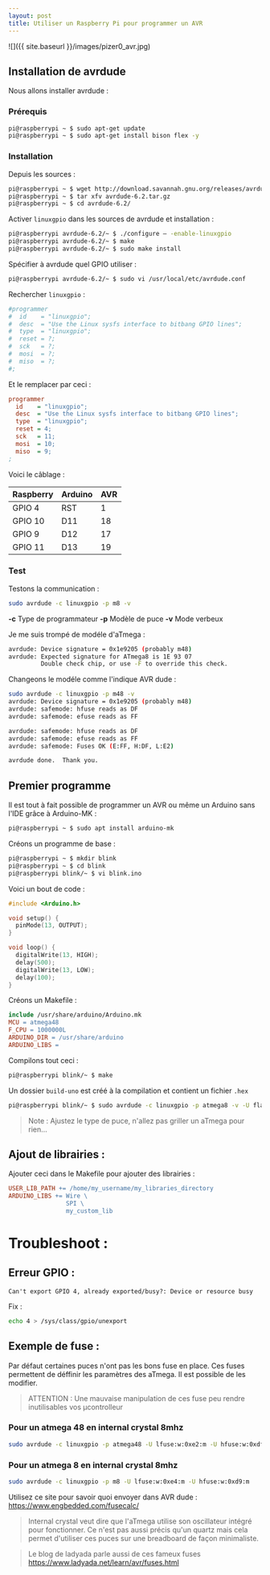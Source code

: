 ```yaml
---
layout: post
title: Utiliser un Raspberry Pi pour programmer un AVR
---
```


![]({{ site.baseurl }}/images/pizer0_avr.jpg)

## Installation de avrdude
Nous allons installer avrdude : 

### Prérequis 

```bash
pi@raspberrypi ~ $ sudo apt-get update
pi@raspberrypi ~ $ sudo apt-get install bison flex -y
```

### Installation 
Depuis les sources :

```bash
pi@raspberrypi ~ $ wget http://download.savannah.gnu.org/releases/avrdude/avrdude-6.2.tar.gz
pi@raspberrypi ~ $ tar xfv avrdude-6.2.tar.gz
pi@raspberrypi ~ $ cd avrdude-6.2/
```

Activer `linuxgpio` dans les sources de avrdude et installation :

```bash
pi@raspberrypi avrdude-6.2/~ $ ./configure – -enable-linuxgpio
pi@raspberrypi avrdude-6.2/~ $ make
pi@raspberrypi avrdude-6.2/~ $ sudo make install
```

Spécifier à avrdude quel GPIO utiliser :

```bash
pi@raspberrypi avrdude-6.2/~ $ sudo vi /usr/local/etc/avrdude.conf
```

Rechercher `linuxgpio` : 

```ini
#programmer
#  id    = "linuxgpio";
#  desc  = "Use the Linux sysfs interface to bitbang GPIO lines";
#  type  = "linuxgpio";
#  reset = ?;
#  sck   = ?;
#  mosi  = ?;
#  miso  = ?;
#;
```

Et le remplacer par ceci :

```ini
programmer
  id    = "linuxgpio";
  desc  = "Use the Linux sysfs interface to bitbang GPIO lines";
  type  = "linuxgpio";
  reset = 4;
  sck   = 11;
  mosi  = 10;
  miso  = 9;
;
```
Voici le câblage :

|  Raspberry   |    Arduino | AVR |
| ------------ | ---------- | --- |
|  GPIO 4      |   RST      | 1   |
|  GPIO 10     |   D11      | 18  |
|  GPIO 9      |   D12      | 17  |
|  GPIO 11     |   D13      | 19  |

### Test 

Testons la communication : 

```bash
sudo avrdude -c linuxgpio -p m8 -v 
```
**-c** Type de programmateur
**-p** Modèle de puce 
**-v** Mode verbeux 

Je me suis trompé de modéle d'aTmega :

```bash
avrdude: Device signature = 0x1e9205 (probably m48)
avrdude: Expected signature for ATmega8 is 1E 93 07
         Double check chip, or use -F to override this check.
```

Changeons le modéle comme l'indique AVR dude :

```bash
sudo avrdude -c linuxgpio -p m48 -v
avrdude: Device signature = 0x1e9205 (probably m48)
avrdude: safemode: hfuse reads as DF
avrdude: safemode: efuse reads as FF

avrdude: safemode: hfuse reads as DF
avrdude: safemode: efuse reads as FF
avrdude: safemode: Fuses OK (E:FF, H:DF, L:E2)

avrdude done.  Thank you.
```

## Premier programme 

Il est tout à fait possible de programmer un AVR ou même un Arduino sans l'IDE grâce à Arduino-MK :

```bash
pi@raspberrypi ~ $ sudo apt install arduino-mk
```

Créons un programme de base : 

```bash
pi@raspberrypi ~ $ mkdir blink
pi@raspberrypi ~ $ cd blink
pi@raspberrypi blink/~ $ vi blink.ino
```

Voici un bout de code :
```c++
#include <Arduino.h>

void setup() {
  pinMode(13, OUTPUT);     
}

void loop() {
  digitalWrite(13, HIGH);
  delay(500);
  digitalWrite(13, LOW);
  delay(100);
}
```

Créons un Makefile :
```makefile
include /usr/share/arduino/Arduino.mk
MCU = atmega48
F_CPU = 1000000L
ARDUINO_DIR = /usr/share/arduino
ARDUINO_LIBS =
```

Compilons tout ceci :

```bash
pi@raspberrypi blink/~ $ make
```

Un dossier `build-uno` est créé à la compilation et contient un fichier `.hex`

```bash
pi@raspberrypi blink/~ $ sudo avrdude -c linuxgpio -p atmega8 -v -U flash:w:build-uno/blink.hex:i
```
> Note : Ajustez le type de puce, n'allez pas griller un aTmega pour rien...

## Ajout de librairies : 

Ajouter ceci dans le Makefile pour ajouter des librairies :
```makefile
USER_LIB_PATH += /home/my_username/my_libraries_directory
ARDUINO_LIBS += Wire \
                SPI \
                my_custom_lib
```

# Troubleshoot :

## Erreur GPIO :
```
Can't export GPIO 4, already exported/busy?: Device or resource busy
```
Fix : 
```bash
echo 4 > /sys/class/gpio/unexport 
```
## Exemple de fuse :
Par défaut certaines puces n'ont pas les bons fuse en place. Ces fuses permettent de déffinir les paramètres des aTmega. Il est possible de les modifier. 

> ATTENTION :
Une mauvaise manipulation de ces fuse peu rendre inutilisables vos µcontrolleur 

### Pour un atmega 48 en internal crystal 8mhz

```bash
sudo avrdude -c linuxgpio -p atmega48 -U lfuse:w:0xe2:m -U hfuse:w:0xdf:m -U efuse:w:0xff:m
```

### Pour un atmega 8 en internal crystal 8mhz 

```bash
sudo avrdude -c linuxgpio -p m8 -U lfuse:w:0xe4:m -U hfuse:w:0xd9:m 
```

Utilisez ce site pour savoir quoi envoyer dans AVR dude : https://www.engbedded.com/fusecalc/

> Internal crystal veut dire que l'aTmega utilise son oscillateur intégré pour fonctionner. Ce n'est pas aussi précis qu'un quartz mais cela permet d'utiliser ces puces sur une breadboard de façon minimaliste. 

> Le blog de ladyada parle aussi de ces fameux fuses https://www.ladyada.net/learn/avr/fuses.html

